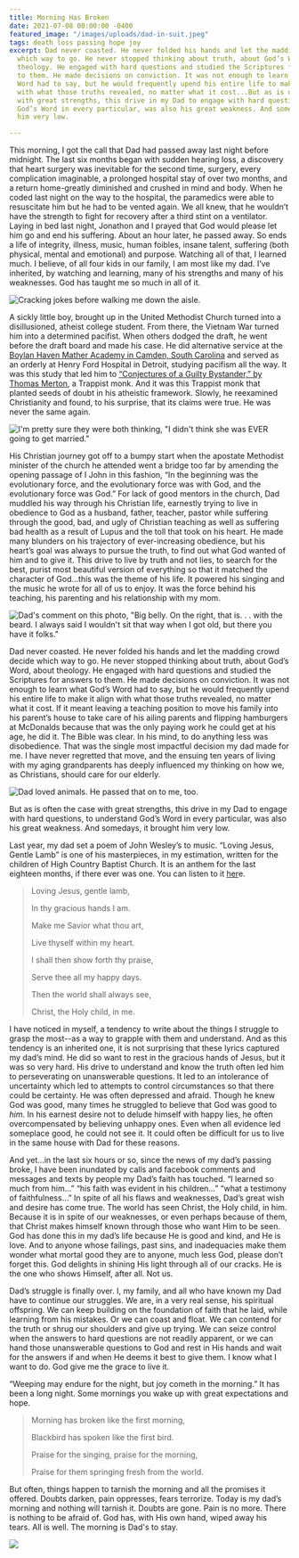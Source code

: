 ```yaml
---
title: Morning Has Broken
date: 2021-07-08 00:00:00 -0400
featured_image: "/images/uploads/dad-in-suit.jpeg"
tags: death loss passing hope joy
excerpt: Dad never coasted. He never folded his hands and let the madding crowd decide
  which way to go. He never stopped thinking about truth, about God’s Word, about
  theology. He engaged with hard questions and studied the Scriptures for answers
  to them. He made decisions on conviction. It was not enough to learn what God’s
  Word had to say, but he would frequently upend his entire life to make it align
  with what those truths revealed, no matter what it cost...But as is often the case
  with great strengths, this drive in my Dad to engage with hard questions, to understand
  God’s Word in every particular, was also his great weakness. And somedays, it brought
  him very low.

---
```

This morning, I got the call that Dad had passed away last night before midnight. The last six months began with sudden hearing loss, a discovery that heart surgery was inevitable for the second time, surgery, every complication imaginable, a prolonged hospital stay of over two months, and a return home-greatly diminished and crushed in mind and body. When he coded last night on the way to the hospital, the paramedics were able to resuscitate him but he had to be vented again. We all knew, that he wouldn’t have the strength to fight for recovery after a third stint on a ventilator. Laying in bed last night, Jonathon and I prayed that God would please let him go and end his suffering. About an hour later, he passed away. So ends a life of integrity, illness, music, human foibles, insane talent, suffering (both physical, mental and emotional) and purpose. Watching all of that, I learned much. I believe, of all four kids in our family, I am most like my dad. I’ve inherited, by watching and learning, many of his strengths and many of his weaknesses. God has taught me so much in all of it.

![Cracking jokes before walking me down the aisle. ](/images/uploads/me-and-dad.jpeg "Me and Dad")

A sickly little boy, brought up in the United Methodist Church turned into a disillusioned, atheist college student. From there, the Vietnam War turned him into a determined pacifist. When others dodged the draft, he went before the draft board and made his case. He did alternative service at the [Boylan Haven Mather Academy in Camden, South Carolina](https://en.wikipedia.org/wiki/Boylan-Haven-Mather_Academy) and served as an orderly at Henry Ford Hospital in Detroit, studying pacifism all the way. It was this study that led him to [“Conjectures of a Guilty Bystander,” by Thomas Merton](https://www.goodreads.com/work/quotes/404737-conjectures-of-a-guilty-bystander), a Trappist monk. And it was this Trappist monk that planted seeds of doubt in his atheistic framework. Slowly, he reexamined Christianity and found, to his surprise, that its claims were true. He was never the same again.

![I'm pretty sure they were both thinking, "I didn't think she was EVER going to get married."](/images/uploads/mom-and-dad-at-my-wedding.jpeg "Mom and Dad")

His Christian journey got off to a bumpy start when the apostate Methodist minister of the church he attended went a bridge too far by amending the opening passage of I John in this fashion, “In the beginning was the evolutionary force, and the evolutionary force was with God, and the evolutionary force was God.” For lack of good mentors in the church, Dad muddled his way through his Christian life, earnestly trying to live in obedience to God as a husband, father, teacher, pastor while suffering through the good, bad, and ugly of Christian teaching as well as suffering bad health as a result of Lupus and the toll that took on his heart. He made many blunders on his trajectory of ever-increasing obedience, but his heart’s goal was always to pursue the truth, to find out what God wanted of him and to give it. This drive to live by truth and not lies, to search for the best, purist most beautiful version of everything so that it matched the character of God…this was the theme of his life. It powered his singing and the music he wrote for all of us to enjoy. It was the force behind his teaching, his parenting and his relationship with my mom.

![Dad's comment on this photo, "Big belly. On the right, that is. . . with the beard. I always said I wouldn't sit that way when I got old, but there you have it folks."](/images/uploads/mom-and-dad.jpeg "Mom and Dad")

Dad never coasted. He never folded his hands and let the madding crowd decide which way to go. He never stopped thinking about truth, about God’s Word, about theology. He engaged with hard questions and studied the Scriptures for answers to them. He made decisions on conviction. It was not enough to learn what God’s Word had to say, but he would frequently upend his entire life to make it align with what those truths revealed, no matter what it cost. If it meant leaving a teaching position to move his family into his parent’s house to take care of his ailing parents and flipping hamburgers at McDonalds because that was the only paying work he could get at his age, he did it. The Bible was clear. In his mind, to do anything less was disobedience. That was the single most impactful decision my dad made for me. I have never regretted that move, and the ensuing ten years of living with my aging grandparents has deeply influenced my thinking on how we, as Christians, should care for our elderly.

![Dad loved animals. He passed that on to me, too. ](/images/uploads/dad-and-cora.jpeg "Dad and Cora")

But as is often the case with great strengths, this drive in my Dad to engage with hard questions, to understand God’s Word in every particular, was also his great weakness. And somedays, it brought him very low.

Last year, my dad set a poem of John Wesley’s to music. “Loving Jesus, Gentle Lamb” is one of his masterpieces, in my estimation, written for the children of High Country Baptist Church. It is an anthem for the last eighteen months, if there ever was one. You can listen to it [her](https://youtu.be/MouSJbPO9Vs)e.

> Loving Jesus, gentle lamb,
>
> In thy gracious hands I am.
>
> Make me Savior what thou art,
>
> Live thyself within my heart.
>
> I shall then show forth thy praise,
>
> Serve thee all my happy days.
>
> Then the world shall always see,
>
> Christ, the Holy child, in me.

I have noticed in myself, a tendency to write about the things I struggle to grasp the most--as a way to grapple with  them and understand. And as this tendency is an inherited one, it is not surprising that these lyrics captured my dad’s mind. He did so want to rest in the gracious hands of Jesus, but it was so very hard. His drive to understand and know the truth often led him to perseverating on unanswerable questions. It led to an intolerance of uncertainty which led to attempts to control circumstances so that there could be certainty. He was often depressed and afraid. Though he knew God was good, many times he struggled to believe that God was good to _him_. In his earnest desire not to delude himself with happy lies, he often overcompensated by believing unhappy ones. Even when all evidence led someplace good, he could not see it. It could often be difficult for us to live in the same house with Dad for these reasons.

And yet…in the last six hours or so, since the news of my dad’s passing broke, I have been inundated by calls and facebook comments and messages and texts by people my Dad’s faith has touched. “I learned so much from him…” “his faith was evident in his children…” “what a testimony of faithfulness…” In spite of all his flaws and weaknesses, Dad’s great wish and desire has come true. The world has seen Christ, the Holy child, in him. Because it is in spite of our weaknesses, or even perhaps because of them, that Christ makes himself known through those who want Him to be seen. God has done this in my dad’s life because He is good and kind, and He is love. And to anyone whose failings, past sins, and inadequacies make them wonder what mortal good they are to anyone, much less God, please don’t forget this. God delights in shining His light through all of our cracks. He is the one who shows Himself, after all. Not us.

Dad’s struggle is finally over. I, my family, and all who have known my Dad have to continue our struggles. We are, in a very real sense, his spiritual offspring. We can keep building on the foundation of faith that he laid, while learning from his mistakes. Or we can coast and float. We can contend for the truth or shrug our shoulders and give up trying. We can seize control when the answers to hard questions are not readily apparent, or we can hand those unanswerable questions to God and rest in His hands and wait for the answers if and when He deems it best to give them. I know what I want to do. God give me the grace to live it.

“Weeping may endure for the night, but joy cometh in the morning.” It has been a long night. Some mornings you wake up with great expectations and hope.

> Morning has broken like the first morning,
>
> Blackbird has spoken like the first bird.
>
> Praise for the singing, praise for the morning,
>
> Praise for them springing fresh from the world.

But often, things happen to tarnish the morning and all the promises it offered. Doubts darken, pain oppresses, fears terrorize. Today is my dad’s morning and nothing will tarnish it. Doubts are gone. Pain is no more. There is nothing to be afraid of. God has, with His own hand, wiped away his tears. All is well. The morning is Dad's to stay.

![](/images/uploads/me-and-dad-singing.jpeg)